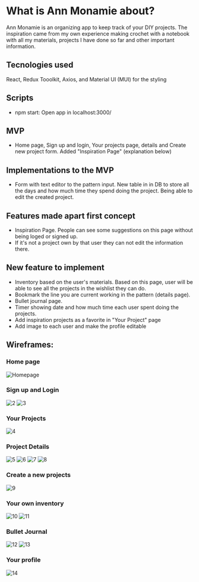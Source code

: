# What is Ann Monamie about?

Ann Monamie is an organizing app to keep track of your DIY projects. The inspiration came from my own experience making crochet with a notebook with all my materials, projects I have done so far and other important information.

## Tecnologies used

React, Redux Tooolkit, Axios, and Material UI (MUI) for the styling

## Scripts

- npm start: Open app in localhost:3000/

## MVP

- Home page, Sign up and login, Your projects page, details and Create new project form. Added "Inspiration Page" (explanation below)

## Implementations to the MVP

- Form with text editor to the pattern input. New table in in DB to store all the days and how much time they spend doing the project. Being able to edit the created project.

## Features made apart first concept

- Inspiration Page. People can see some suggestions on this page without being loged or signed up.
- If it's not a project own by that user they can not edit the information there.

## New feature to implement

- Inventory based on the user's materials. Based on this page, user will be able to see all the projects in the wishlist they can do.
- Bookmark the line you are current working in the pattern (details page).
- Bullet journal page.
- Timer showing date and how much time each user spent doing the projects.
- Add inspiration projects as a favorite in "Your Project" page
- Add image to each user and make the profile editable

## Wireframes:

### Home page
![Homepage](https://user-images.githubusercontent.com/8687154/173021523-cc5354cc-2234-4c6a-aa94-1bcfd79bd11c.png)

### Sign up and Login

![2](https://user-images.githubusercontent.com/8687154/173021593-6e4b25ad-8dab-4e78-a3c5-ac85f8a21c5c.png)
![3](https://user-images.githubusercontent.com/8687154/173021605-b7487815-bbef-458d-ae72-88ebe24934a5.png)

### Your Projects

![4](https://user-images.githubusercontent.com/8687154/173021669-4f3d5173-6e18-4feb-9982-e338ed03c2c0.png)


### Project Details

![5](https://user-images.githubusercontent.com/8687154/173021714-c3532d75-f4f9-4d01-b080-d3728399783a.png)
![6](https://user-images.githubusercontent.com/8687154/173021754-d73a9558-71d5-482c-9a82-a3be37c463b7.png)
![7](https://user-images.githubusercontent.com/8687154/173021760-85e2634c-1566-41e8-81f4-a715d6f5983b.png)
![8](https://user-images.githubusercontent.com/8687154/173021766-f3c25712-73f6-453f-bab2-9a9783213981.png)

### Create a new projects

![9](https://user-images.githubusercontent.com/8687154/173021804-a9f64fe3-50f8-43b2-b658-7270613b4341.png)

### Your own inventory
 
![10](https://user-images.githubusercontent.com/8687154/173021936-2e011eb3-a529-47a6-8cc7-b4c90692f393.png)
![11](https://user-images.githubusercontent.com/8687154/173021880-ea568f6f-e7eb-42f5-8722-a282d1518868.png)

### Bullet Journal

![12](https://user-images.githubusercontent.com/8687154/173022010-e01f2041-49ef-4c28-982e-dadaa46cea38.png)
![13](https://user-images.githubusercontent.com/8687154/173022013-b7361d15-b55b-4855-9e4a-9c957fa7b9fe.png)

### Your profile

![14](https://user-images.githubusercontent.com/8687154/173022041-dd2f8364-4ef5-47fa-8984-9d661cac6729.png)
